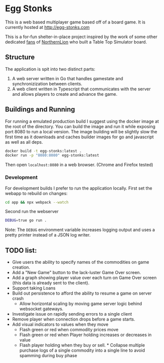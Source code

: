 # Egg Stonks

This is a web based multiplayer game based off of a board game.  It is currently hosted at http://egg-stonks.com

This is a for-fun shelter-in-place project inspired by the work of some other dedicated [fans](https://reddit.com/user/SirToastyToes) of [NorthernLion](https://twitch.tv/northernlion) who built a Table Top Simulator board.

## Structure

The application is spit into two distinct parts:

1. A web server written in Go that handles gamestate and synchronizization between clients.
2. A web client written in Typescript that communicates with the server and allows players to create and advance the game.

## Buildings and Running

For running a emulated production build I suggest using the docker image at the root of the directory.  You can build the image and run it while exposing port 8080 to run a local version.  The image building will be slightly slow the first time as it downloads and caches builder images for go and javascript as well as all deps.

```bash
docker build -t egg-stonks:latest .
docker run -p "8080:8080" egg-stonks:latest
```

Then open `localhost:8080` in a web browser. (Chrome and Firefox tested)

### Development
For development builds I prefer to run the application locally.  First set the webapp to rebuild on changes:

```bash
cd app && npx webpack --watch
```

Second run the webserver
```bash
DEBUG=true go run .
```

Note: The `DEBUG` environment variable increases logging output and uses a pretty printer instead of a JSON log writer.


## TODO list:

* Give users the ability to specify names of the commodities on game creation.
* Add a "New Game" button to the lack-luster Game Over screen.
* Add a graph showing player value over each turn on Game Over screen (this data is already sent to the client).
* Support taking Loans
* Build out persistence to afford the ability to resume a game on server crash
  * Allow horizontal scaling by moving game server logic behind websocket gateways.
* Investigate issue on rapidly sending errors to a single client
* Remove player when connection drops before a game starts.
* Add visual indicators to values when they move
  * Flash green or red when commodity prices move
  * Flash green or red when Player holding increases or decreases in value
  * Flash player holding when they buy or sell.
* Collapse multiple purchase logs of a single commodity into a single line to avoid spamming during buy phase
